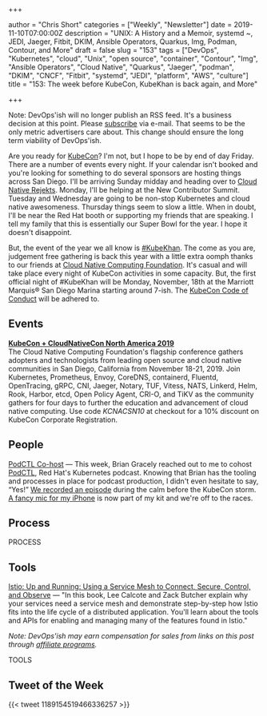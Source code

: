 +++

author = "Chris Short"
categories = ["Weekly", "Newsletter"]
date = 2019-11-10T07:00:00Z
description = "UNIX: A History and a Memoir, systemd ~, JEDI, Jaeger, Fitbit, DKIM, Ansible Operators, Quarkus, Img, Podman, Contour, and More"
draft = false
slug = "153"
tags = ["DevOps", "Kubernetes", "cloud", "Unix", "open source", "container", "Contour", "Img", "Ansible Operators", "Cloud Native", "Quarkus", "Jaeger", "podman", "DKIM", "CNCF", "Fitbit", "systemd", "JEDI", "platform", "AWS", "culture"]
title = "153: The week before KubeCon, KubeKhan is back again, and More"

+++

Note: DevOps'ish will no longer publish an RSS feed. It's a business decision at this point. Please [subscribe](https://devopsish.com/subscribe/) via e-mail. That seems to be the only metric advertisers care about. This change should ensure the long term viability of DevOps'ish.

Are you ready for [KubeCon](https://cshort.co/kcna19)? I'm not, but I hope to be by end of day Friday. There are a number of events every night. If your calendar isn't booked and you're looking for something to do several sponsors are hosting things across San Diego. I'll be arriving Sunday midday and heading over to [Cloud Native Rejekts](https://cloud-native.rejekts.io/). Monday, I'll be helping at the New Contributor Summit. Tuesday and Wednesday are going to be non-stop Kubernetes and cloud native awesomeness. Thursday things seem to slow a little. When in doubt, I'll be near the Red Hat booth or supporting my friends that are speaking. I tell my family that this is essentially our Super Bowl for the year. I hope it doesn't disappoint.

But, the event of the year we all know is [#KubeKhan](https://twitter.com/search?q=(%23KubeKhan)&src=typed_query&f=live). The come as you are, judgement free gathering is back this year with a little extra oomph thanks to our friends at [Cloud Native Computing Foundation](https://cncf.io). It's casual and will take place every night of KubeCon activities in some capacity. But, the first official night of #KubeKhan will be Monday, November, 18th at the Marriott Marquis® San Diego Marina starting around 7-ish. The [KubeCon Code of Conduct](https://events19.linuxfoundation.org/events/kubecon-cloudnativecon-north-america-2019/attend/code-of-conduct/) will be adhered to.

## Events

[**KubeCon + CloudNativeCon North America 2019**](https://cshort.co/kcna19)  
The Cloud Native Computing Foundation's flagship conference gathers adopters and technologists from leading open source and cloud native communities in San Diego, California from November 18-21, 2019. Join Kubernetes, Prometheus, Envoy, CoreDNS, containerd, Fluentd, OpenTracing, gRPC, CNI, Jaeger, Notary, TUF, Vitess, NATS, Linkerd, Helm, Rook, Harbor, etcd, Open Policy Agent, CRI-O, and TiKV as the community gathers for four days to further the education and advancement of cloud native computing. Use code *KCNACSN10* at checkout for a 10% discount on KubeCon Corporate Registration.

## People

[PodCTL Co-host](https://chrisshort.net/podctl-co-host/) — This week, Brian Gracely reached out to me to cohost [PodCTL](http://podcast.podctl.com/), Red Hat's Kubernetes podcast. Knowing that Brian has the tooling and processes in place for podcast production, I didn't even hesitate to say, “Yes!” [We recorded an episode](http://podcast.podctl.com/110399/2024361-the-intersection-of-devops-and-kubernetes)  during the calm before the KubeCon storm. [A fancy mic for my iPhone](https://amzn.to/2NYe0t0) is now part of my kit and we're off to the races.

## Process

PROCESS

## Tools

[Istio: Up and Running: Using a Service Mesh to Connect, Secure, Control, and Observe](https://amzn.to/2PGCQAk) — "In this book, Lee Calcote and Zack Butcher explain why your services need a service mesh and demonstrate step-by-step how Istio fits into the life cycle of a distributed application. You'll learn about the tools and APIs for enabling and managing many of the features found in Istio."

*Note: DevOps'ish may earn compensation for sales from links on this post through [affiliate programs](https://devopsish.com/terms/).*

TOOLS

## Tweet of the Week

{{< tweet 1189154519466336257 >}}
